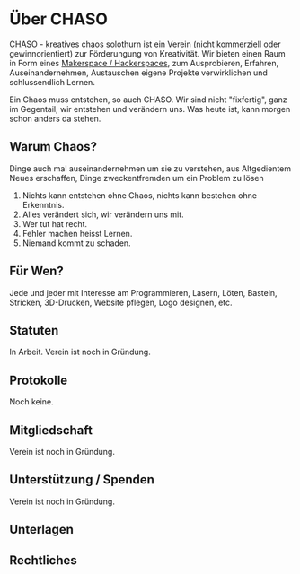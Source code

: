 # Über CHASO

CHASO - kreatives chaos solothurn ist ein Verein (nicht kommerziell oder gewinnorientiert) zur Förderungung von Kreativität. Wir bieten einen Raum in Form eines [Makerspace / Hackerspaces](https://de.wikipedia.org/wiki/Hackerspace), zum Ausprobieren, Erfahren, Auseinandernehmen, Austauschen eigene Projekte verwirklichen und schlussendlich Lernen.

Ein Chaos muss entstehen, so auch CHASO. Wir sind nicht "fixfertig", ganz im Gegentail, wir entstehen und verändern uns. Was heute ist, kann morgen schon anders da stehen.

## Warum Chaos?

Dinge auch mal auseinandernehmen um sie zu verstehen, aus Altgedientem Neues erschaffen, Dinge zweckentfremden um ein Problem zu lösen

1. Nichts kann entstehen ohne Chaos, nichts kann bestehen ohne Erkenntnis.
2. Alles verändert sich, wir verändern uns mit.
3. Wer tut hat recht.
4. Fehler machen heisst Lernen.
5. Niemand kommt zu schaden.

## Für Wen?

Jede und jeder mit Interesse am Programmieren, Lasern, Löten, Basteln, Stricken, 3D-Drucken, Website pflegen, Logo designen, etc.

## Statuten

In Arbeit. Verein ist noch in Gründung.

## Protokolle

Noch keine.

## Mitgliedschaft

Verein ist noch in Gründung.

## Unterstützung / Spenden

Verein ist noch in Gründung.

## Unterlagen


## Rechtliches
